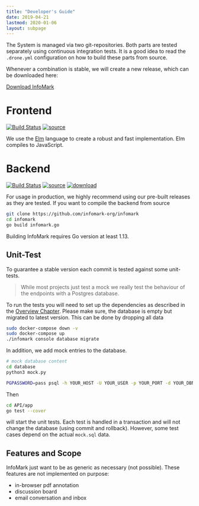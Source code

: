 ```yaml
---
title: "Developer's Guide"
date: 2019-04-21
lastmod: 2020-01-06
layout: subpage
---
```


The System is managed via two git-repositories.
Both parts are tested separately using continuous integration tests. It is a good idea to read the `.drone.yml` configuration on how to build these parts from source.

Whenever a combination is stable, we will create a new release, which can be downloaded here:

<a class="btn btn-primary" href="https://github.com/infomark-org/infomark/releases" target="_blank"><i class="fas fa-cloud-download-alt"></i> Download InfoMark</a>


# Frontend

[![Build Status](https://ci.patwie.com/api/badges/infomark-org/infomark-ui/status.svg)](http://ci.patwie.com/infomark-org/infomark-ui)
[![source](https://img.shields.io/badge/source-download-blue.svg)](https://github.com/infomark-org/infomark-ui)

We use the [Elm]((https://elm-lang.org/)) language to create a robust and fast implementation. Elm compiles to JavaScript.


# Backend

[![Build Status](https://ci.patwie.com/api/badges/infomark-org/infomark/status.svg)](http://ci.patwie.com/infomark-org/infomark)
[![source](https://img.shields.io/badge/source-download-blue.svg)](https://github.com/infomark-org/infomark)
[![download](https://img.shields.io/badge/release-download-blueviolet.svg)](https://github.com/infomark-org/infomark-ui/releases/latest)

For usage in production, we highly recommend using our pre-built releases as they are tested. If you want to compile the backend from source

```bash
git clone https://github.com/infomark-org/infomark
cd infomark
go build infomark.go
```

Building InfoMark requires Go version at least 1.13.

## Unit-Test

To guarantee a stable version each commit is tested against some unit-tests.

> While most projects just test a mock we really test the behaviour of the endpoints with a Postgres database.

To run the tests you will need to set up the dependencies as described in the [Overview Chapter](/guides/overview). Please make sure, the database is empty but migrated to latest version. This can be done by dropping all data

```bash
sudo docker-compose down -v
sudo docker-compose up
./infomark console database migrate
```

In addition, we add mock entries to the database.

```bash
# mock database content
cd database
python3 mock.py

PGPASSWORD=pass psql -h YOUR_HOST -U YOUR_USER -p YOUR_PORT -d YOUR_DBNAME -f mock.sql
```

Then

```bash
cd API/app
go test --cover
```

will start the unit tests. Each test is handled in a transaction and will not change the database (using commit and rollback). However, some test cases depend on the actual `mock.sql` data.


## Features and Scope

InfoMark just want to be as generic as necessary (not possible). These features are not implemented on purpose:

* in-browser pdf annotation
* discussion board
* email conversation and inbox